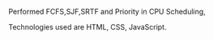 Performed FCFS,SJF,SRTF and Priority in CPU Scheduling,

Technologies used are HTML, CSS, JavaScript.


